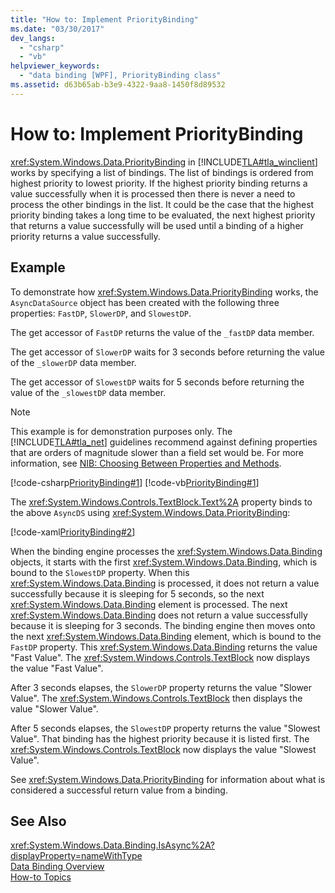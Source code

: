 ```yaml
---
title: "How to: Implement PriorityBinding"
ms.date: "03/30/2017"
dev_langs: 
  - "csharp"
  - "vb"
helpviewer_keywords: 
  - "data binding [WPF], PriorityBinding class"
ms.assetid: d63b65ab-b3e9-4322-9aa8-1450f8d89532
---
```

# How to: Implement PriorityBinding
<xref:System.Windows.Data.PriorityBinding> in [!INCLUDE[TLA#tla_winclient](../../../../includes/tlasharptla-winclient-md.md)] works by specifying a list of bindings. The list of bindings is ordered from highest priority to lowest priority. If the highest priority binding returns a value successfully when it is processed then there is never a need to process the other bindings in the list. It could be the case that the highest priority binding takes a long time to be evaluated, the next highest priority that returns a value successfully will be used until a binding of a higher priority returns a value successfully.  
  
## Example  
 To demonstrate how <xref:System.Windows.Data.PriorityBinding> works, the `AsyncDataSource` object has been created with the following three properties: `FastDP`, `SlowerDP`, and `SlowestDP`.  
  
 The get accessor of `FastDP` returns the value of the `_fastDP` data member.  
  
 The get accessor of `SlowerDP` waits for 3 seconds before returning the value of the `_slowerDP` data member.  
  
 The get accessor of `SlowestDP` waits for 5 seconds before returning the value of the `_slowestDP` data member.  
  
> [!NOTE]
>  This example is for demonstration purposes only. The [!INCLUDE[TLA#tla_net](../../../../includes/tlasharptla-net-md.md)] guidelines recommend against defining properties that are orders of magnitude slower than a field set would be. For more information, see [NIB: Choosing Between Properties and Methods](http://msdn.microsoft.com/library/55825e8f-7e2e-448a-9505-7217cc91b1af).  
  
 [!code-csharp[PriorityBinding#1](../../../../samples/snippets/csharp/VS_Snippets_Wpf/PriorityBinding/CSharp/Window1.xaml.cs#1)]
 [!code-vb[PriorityBinding#1](../../../../samples/snippets/visualbasic/VS_Snippets_Wpf/PriorityBinding/VisualBasic/AsyncDataSource.vb#1)]  
  
 The <xref:System.Windows.Controls.TextBlock.Text%2A> property binds to the above `AsyncDS` using <xref:System.Windows.Data.PriorityBinding>:  
  
 [!code-xaml[PriorityBinding#2](../../../../samples/snippets/csharp/VS_Snippets_Wpf/PriorityBinding/CSharp/Window1.xaml#2)]  
  
 When the binding engine processes the <xref:System.Windows.Data.Binding> objects, it starts with the first <xref:System.Windows.Data.Binding>, which is bound to the `SlowestDP` property. When this <xref:System.Windows.Data.Binding> is processed, it does not return a value successfully because it is sleeping for 5 seconds, so the next <xref:System.Windows.Data.Binding> element is processed. The next <xref:System.Windows.Data.Binding> does not return a value successfully because it is sleeping for 3 seconds. The binding engine then moves onto the next <xref:System.Windows.Data.Binding> element, which is bound to the `FastDP` property. This <xref:System.Windows.Data.Binding> returns the value "Fast Value". The <xref:System.Windows.Controls.TextBlock> now displays the value "Fast Value".  
  
 After 3 seconds elapses, the `SlowerDP` property returns the value "Slower Value". The <xref:System.Windows.Controls.TextBlock> then displays the value "Slower Value".  
  
 After 5 seconds elapses, the `SlowestDP` property returns the value "Slowest Value". That binding has the highest priority because it is listed first. The <xref:System.Windows.Controls.TextBlock> now displays the value "Slowest Value".  
  
 See <xref:System.Windows.Data.PriorityBinding> for information about what is considered a successful return value from a binding.  
  
## See Also  
 <xref:System.Windows.Data.Binding.IsAsync%2A?displayProperty=nameWithType>  
 [Data Binding Overview](../../../../docs/framework/wpf/data/data-binding-overview.md)  
 [How-to Topics](../../../../docs/framework/wpf/data/data-binding-how-to-topics.md)
